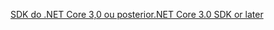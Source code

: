[<span data-ttu-id="272b4-101">SDK do .NET Core 3,0 ou posterior</span><span class="sxs-lookup"><span data-stu-id="272b4-101">.NET Core 3.0 SDK or later</span></span>](https://dotnet.microsoft.com/download/dotnet-core/3.0)
